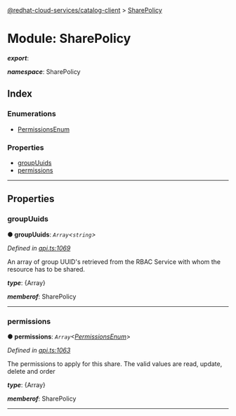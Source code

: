 [@redhat-cloud-services/catalog-client](../README.md) > [SharePolicy](../modules/sharepolicy.md)

# Module: SharePolicy

*__export__*: 

*__namespace__*: SharePolicy

## Index

### Enumerations

* [PermissionsEnum](../enums/sharepolicy.permissionsenum.md)

### Properties

* [groupUuids](sharepolicy.md#groupuuids)
* [permissions](sharepolicy.md#permissions)

---

## Properties

<a id="groupuuids"></a>

###  groupUuids

**● groupUuids**: *`Array`<`string`>*

*Defined in [api.ts:1069](https://github.com/RedHatInsights/javascript-clients/blob/master/packages/catalog/api.ts#L1069)*

An array of group UUID's retrieved from the RBAC Service with whom the resource has to be shared.

*__type__*: {Array}

*__memberof__*: SharePolicy

___
<a id="permissions"></a>

###  permissions

**● permissions**: *`Array`<[PermissionsEnum](../enums/sharepolicy.permissionsenum.md)>*

*Defined in [api.ts:1063](https://github.com/RedHatInsights/javascript-clients/blob/master/packages/catalog/api.ts#L1063)*

The permissions to apply for this share. The valid values are read, update, delete and order

*__type__*: {Array}

*__memberof__*: SharePolicy

___

